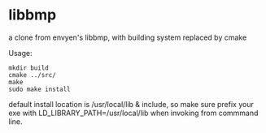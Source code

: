 # libbmp
a clone from envyen's libbmp, with building system replaced by cmake

Usage:

    mkdir build
    cmake ../src/
    make
    sudo make install

default install location is /usr/local/lib & include, so make sure prefix your exe with LD_LIBRARY_PATH=/usr/local/lib when invoking from commmand line.
